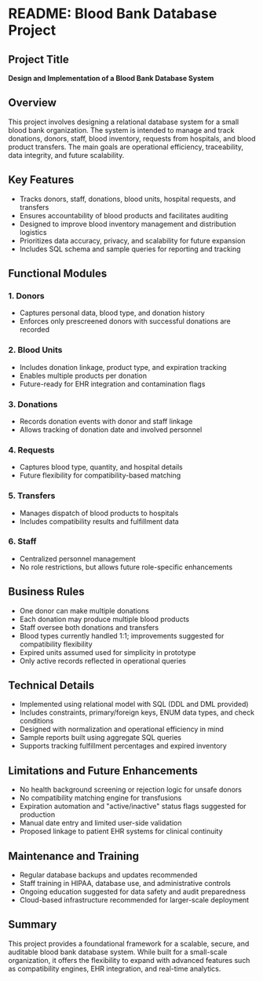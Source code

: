 
# README: Blood Bank Database Project

## Project Title

**Design and Implementation of a Blood Bank Database System**

## Overview

This project involves designing a relational database system for a small blood bank organization. The system is intended to manage and track donations, donors, staff, blood inventory, requests from hospitals, and blood product transfers. The main goals are operational efficiency, traceability, data integrity, and future scalability.

## Key Features

* Tracks donors, staff, donations, blood units, hospital requests, and transfers
* Ensures accountability of blood products and facilitates auditing
* Designed to improve blood inventory management and distribution logistics
* Prioritizes data accuracy, privacy, and scalability for future expansion
* Includes SQL schema and sample queries for reporting and tracking

## Functional Modules

### 1. Donors

* Captures personal data, blood type, and donation history
* Enforces only prescreened donors with successful donations are recorded

### 2. Blood Units

* Includes donation linkage, product type, and expiration tracking
* Enables multiple products per donation
* Future-ready for EHR integration and contamination flags

### 3. Donations

* Records donation events with donor and staff linkage
* Allows tracking of donation date and involved personnel

### 4. Requests

* Captures blood type, quantity, and hospital details
* Future flexibility for compatibility-based matching

### 5. Transfers

* Manages dispatch of blood products to hospitals
* Includes compatibility results and fulfillment data

### 6. Staff

* Centralized personnel management
* No role restrictions, but allows future role-specific enhancements

## Business Rules

* One donor can make multiple donations
* Each donation may produce multiple blood products
* Staff oversee both donations and transfers
* Blood types currently handled 1:1; improvements suggested for compatibility flexibility
* Expired units assumed used for simplicity in prototype
* Only active records reflected in operational queries

## Technical Details

* Implemented using relational model with SQL (DDL and DML provided)
* Includes constraints, primary/foreign keys, ENUM data types, and check conditions
* Designed with normalization and operational efficiency in mind
* Sample reports built using aggregate SQL queries
* Supports tracking fulfillment percentages and expired inventory

## Limitations and Future Enhancements

* No health background screening or rejection logic for unsafe donors
* No compatibility matching engine for transfusions
* Expiration automation and "active/inactive" status flags suggested for production
* Manual date entry and limited user-side validation
* Proposed linkage to patient EHR systems for clinical continuity

## Maintenance and Training

* Regular database backups and updates recommended
* Staff training in HIPAA, database use, and administrative controls
* Ongoing education suggested for data safety and audit preparedness
* Cloud-based infrastructure recommended for larger-scale deployment

## Summary

This project provides a foundational framework for a scalable, secure, and auditable blood bank database system. While built for a small-scale organization, it offers the flexibility to expand with advanced features such as compatibility engines, EHR integration, and real-time analytics.

